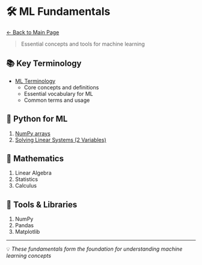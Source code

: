 # 🛠️ ML Fundamentals

[← Back to Main Page](../README.md)

> Essential concepts and tools for machine learning

## 📚 Key Terminology
- [ML Terminology](terminology.md)
  - Core concepts and definitions
  - Essential vocabulary for ML
  - Common terms and usage

## 🐍 Python for ML
1. [NumPy arrays](python/numpy/numpy_arrays.ipynb)
2. [Solving Linear Systems (2 Variables)](python/numpy/solving_linear_systems_2_variables.ipynb)

## 📐 Mathematics
1. Linear Algebra
2. Statistics
3. Calculus

## 🔧 Tools & Libraries
1. NumPy
2. Pandas
3. Matplotlib

---
💡 _These fundamentals form the foundation for understanding machine learning concepts_